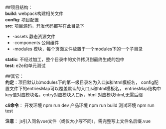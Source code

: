 ##项目结构：  
**build**: webpack构建相关文件  
**config**: 项目配置  
**src**: 项目源码，开发代码都写在此目录下
* -assets 静态资源文件
* -components 公用组件
* -modules 模块，每个页面文件放置于一个modules下的一个子目录  

**static**: 不经过加工，整个目录中的文件拷贝到最终生成的包中  
**test**: e2e和单元测试

##其它：  
**约定**：项目默认以modules下的第一级目录名为入口js和html模板名，
config配置文件下的entriesMap可以覆盖默认的入口js和html模板名，
entriesMap结构中key值对应模块名，entry对应模块入口js，html
对应模块html,无需后缀

**cli命令**：
开发环境 npm run dev
产品环境 npm run build
测试环境 npm run test

**注意**：
js引入同名vue文件（或仅大小写不同），需完整写上文件名后缀.vue
